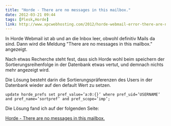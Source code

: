 ```yaml
---
title: "Horde - There are no messages in this mailbox."
date: 2012-03-21 09:44
tags: [Plesk,Horde]
link: http://www.xpcwebhosting.com/2012/horde-webmail-error-there-are-no-messages-in-this-mailbox/
---
```

In Horde Webmail ist ab und an die Inbox leer, obwohl definitiv Mails da sind. Dann wird die Meldung "There are no messages in this mailbox." angezeigt.

Nach etwas Recherche steht fest, dass sich Horde wohl beim speichern der Sortierungsreihenfolge in der Datenbank etwas vertut, und demnach nichts mehr angezeigt wird.

Die Lösung besteht darin die Sortierungspräferenzen des Users in der Datenbank wieder auf den default Wert zu setzen.

    update horde_prefs set pref_value=’a:0:{}’ where pref_uid=’USERNAME‘ and pref_name=’sortpref’ and pref_scope=’imp’;

Die Lösung fand ich auf der folgenden Seite:

[Horde - There are no messages in this mailbox.](http://www.xpcwebhosting.com/2012/horde-webmail-error-there-are-no-messages-in-this-mailbox/)
